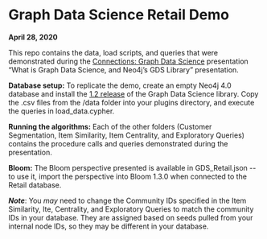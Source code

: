 
# Graph Data Science Retail Demo

**April 28, 2020**

This repo contains the data, load scripts, and queries that were demonstrated during the [Connections: Graph Data Science](https://neo4j.com/connections/graph-data-science/) presentation “What is Graph Data Science, and Neo4j’s GDS Library” presentation.

**Database setup:** To replicate the demo, create an empty Neo4j 4.0 database and install the [1.2 release](https://github.com/neo4j/graph-data-science/releases/tag/1.2.0-alpha01) of the Graph Data Science library. Copy the .csv files from the /data folder into your plugins directory, and execute the queries in load_data.cypher.

**Running the algorithms:** Each of the other folders (Customer Segmentation, Item Similarity, Item Centrality, and Exploratory Queries) contains the procedure calls and queries demonstrated during the presentation. 

**Bloom:** The Bloom perspective presented is available in GDS_Retail.json -- to use it, import the perspective into Bloom 1.3.0
when connected to the Retail database.

**_Note_**: You _may_ need to change the Community IDs specified in the Item Similarity, Ite, Centrality, and Exploratory Queries to match the community IDs in your database. They are assigned based on seeds pulled from your internal node IDs, so they may be different in your database.
